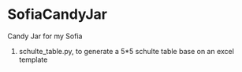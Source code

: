 # SofiaCandyJar
Candy Jar for my Sofia 

1. schulte_table.py, to generate a 5*5 schulte table base on an excel template

